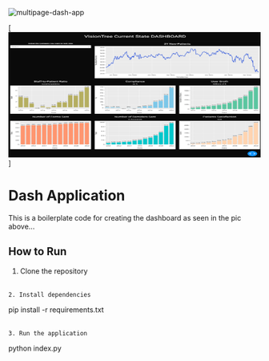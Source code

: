 ![multipage-dash-app]()

[<img src="./assets/img_patients_currentstate_dashboard.png" alt="MarineGEO circle logo" style="height: 250px; width:2200px;"/>] 

#  Dash Application 

This is a boilerplate code for creating the dashboard as seen in the pic above... 

## How to Run 

1. Clone the repository 


```

2. Install dependencies 

```
pip install -r requirements.txt
```

3. Run the application 

```
python index.py
```